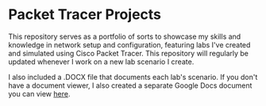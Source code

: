 # Packet Tracer Projects

This repository serves as a portfolio of sorts to showcase my skills and knowledge in network setup and configuration, featuring labs I've created and simulated using Cisco Packet Tracer. This repository will regularly be updated whenever I work on a new lab scenario I create.

I also included a .DOCX file that documents each lab's scenario. If you don't have a document viewer, I also created a separate Google Docs document you can view [here](https://docs.google.com/document/d/1fm94glsm_hrAz8Ze9UFr7jQ-dccMNf1szm4RK6rn5lE/edit?usp=sharing).
